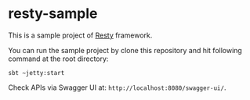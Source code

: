 resty-sample
========

This is a sample project of [Resty](https://github.com/takezoe/resty) framework.

You can run the sample project by clone this repository and hit following command at the root directory:

```
sbt ~jetty:start
```

Check APIs via Swagger UI at: `http://localhost:8080/swagger-ui/`.

